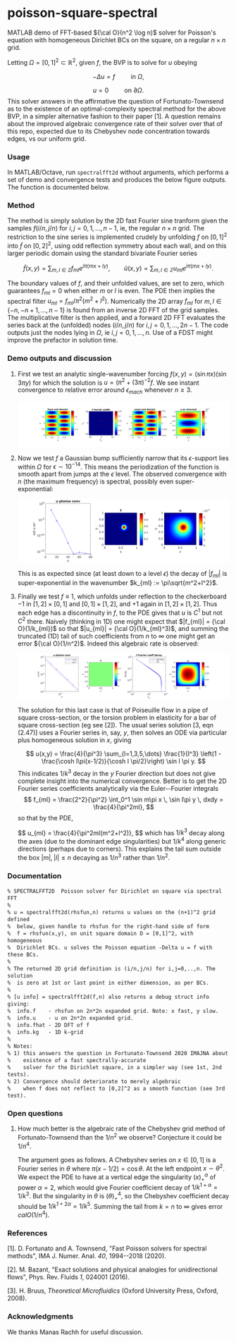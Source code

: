 # poisson-square-spectral

MATLAB demo of FFT-based ${\cal O}(n^2 \log n)$ solver for Poisson's equation with homogeneous Dirichlet BCs on the square, on a regular $n\times n$ grid.

Letting $\Omega = [0,1]^2 \subset \mathbb{R}^2$, given $f$,
the BVP is to solve for $u$ obeying

$$
-\Delta u = f \qquad \mbox{ in } \Omega,
$$

$$
u = 0 \qquad \mbox{ on } \partial\Omega.
$$
This solver answers in the affirmative the question of Fortunato-Townsend as to the existence of an optimal-complexity spectral method for the above BVP,
in a simpler alternative fashion to their paper [1].
A question remains about the improved algebraic convergence rate of their
solver over that of this repo, expected due to its Chebyshev node concentration towards edges, vs our uniform grid.

### Usage

In MATLAB/Octave, run `spectralfft2d` without arguments, which performs a set of demo and convergence tests and produces the below figure outputs. The function is documented below.

### Method

The method is simply solution by the 2D fast Fourier sine tranform
given the samples $f(i/n,j/n)$ for $i,j = 0,1,\dots,n-1$, ie, the
regular $n\times n$ grid.
The restriction to the sine series is implemented crudely
by unfolding $f$ on $[0,1]^2$ into $\tilde f$ on $[0,2]^2$,
using odd reflection symmetry about each wall, and on this
larger periodic domain using the standard bivariate Fourier series

$$
\tilde f(x,y) = \sum_{m,l\in\mathbb{Z}}
f_{ml} e^{i\pi(mx+ly)},
\qquad
\tilde u(x,y) = \sum_{m,l\in\mathbb{Z}} u_{ml} e^{i\pi(mx+ly)}.
$$

The boundary values of $f$, and their unfolded values, are set to zero,
which guarantees $f_{ml} = 0$ when either $m$ or $l$ is even.
The PDE then implies the spectral filter $u_{ml} = f_{ml}/\pi^2(m^2+l^2)$.
Numerically the 2D array $f_{ml}$ for $m,l\in\{-n,-n+1,\dots,n-1\}$
is found from an inverse 2D FFT of the grid samples.
The multiplicative filter is then applied, and a forward 2D FFT evaluates
the series back at the (unfolded) nodes $(i/n,j/n)$ for $i,j = 0,1,\dots,2n-1$.
The code outputs just the nodes lying in $\Omega$, ie $i,j = 0,1,\dots,n$.
Use of a FDST might improve the prefactor in solution time.

### Demo outputs and discussion

1. First we test an analytic single-wavenumber forcing
   $f(x,y) = (\sin \pi x)(\sin 3\pi y)$ for which the solution is
   $u = (\pi^2 + (3\pi)^{-2}f$. We see instant convergence
   to relative error around $\epsilon_{mach}$ whenever $n \ge 3$.

   ![fig 1: analytic solution at single frequency](figs/fig1.png)

2. Now we test $f$ a Gaussian bump sufficiently narrow that its
   $\epsilon$-support lies within $\Omega$ for $\epsilon \sim 10^{-14}$.
   This means the periodization of the function is smooth apart from jumps
   at the $\epsilon$ level.
   The observed convergence with $n$ (the maximum frequency) is spectral,
   possibly even super-exponential:

   ![fig 2: spectral convergence for numerically localized Gaussian forcing](figs/fig2.png)

   This is as expected since (at least down to a level $\epsilon$)
   the decay of $|f_{ml}|$ is super-exponential in
   the wavenumber $k_{ml} := \pi\sqrt{m^2+l^2}$.

3. Finally we test $f\equiv 1$, which unfolds under reflection to the
   checkerboard
   $-1$ in $[1,2]\times[0,1]$ and $[0,1]\times[1,2]$, and $+1$ again
   in $[1,2]\times[1,2]$. Thus each edge has a discontinuity in $f$,
   to the PDE gives that $u$ is $C^1$ but not $C^2$ there.
   Naively (thinking in 1D)
   one might expect that $|f_{ml}| = {\cal O}(1/k_{ml})$ so that
   $|u_{ml}| = {\cal O}(1/k_{ml}^3)$,
   and summing the truncated (1D) tail of such coefficients from $n$ to $\infty$
   one might get an error ${\cal O}(1/n^2)$.
   Indeed this algebraic rate is observed:

   ![fig 3: algebraic convergence for constant forcing, due to weak corner singularities](figs/fig3.png)

   The solution for this last case is that of Poiseuille flow in a pipe of
   square cross-section, or the torsion problem in elasticity for a bar
   of square cross-section (eg see [2]).
   The usual series solution [3, eqn (2.47)] uses a Fourier series in, say, $y$, then
   solves an ODE via particular plus homogeneous solution in $x$, giving

   $$
   u(x,y) = \frac{4}{\pi^3} \sum_{l=1,3,5,\dots} \frac{1}{l^3}
   \left(1 - \frac{\cosh l\pi(x-1/2)}{\cosh l \pi/2}\right)
   \sin l \pi y.
   $$
   This indicates $1/k^3$ decay in the $y$ Fourier direction but
   does not give complete insight into the numerical
   convergence. Better is to get the 2D Fourier series coefficients analytically
   via the Euler--Fourier integrals
   $$
   f_{ml} = \frac{2^2}{\pi^2} \int_0^1 \sin m\pi x \, \sin l\pi y \, dxdy
   = \frac{4}{\pi^2ml},
   $$
   so that by the PDE,

   $$
   u_{ml} = \frac{4}\{\pi^2ml(m^2+l^2)},
   $$
   which has $1/k^3$ decay along
   the axes (due to the dominant edge singularities)
   but $1/k^4$ along generic directions (perhaps due to corners). This explains
   the tail sum outside the box $|m|,|l| \le n$ decaying as $1/n^3$ rather
   than $1/n^2$.


### Documentation

```
% SPECTRALFFT2D  Poisson solver for Dirichlet on square via spectral FFT
%
% u = spectralfft2d(rhsfun,n) returns u values on the (n+1)^2 grid defined
%  below, given handle to rhsfun for the right-hand side of form
%  f = rhsfun(x,y), on unit square domain D = [0,1]^2, with homogeneous
%  Dirichlet BCs. u solves the Poisson equation -Delta u = f with these BCs.
%
% The returned 2D grid definition is (i/n,j/n) for i,j=0,..,n. The solution
%  is zero at 1st or last point in either dimension, as per BCs.
%
% [u info] = spectralfft2d(f,n) also returns a debug struct info giving:
%  info.f    - rhsfun on 2n*2n expanded grid. Note: x fast, y slow.
%  info.u    - u on 2n*2n expanded grid.
%  info.fhat - 2D DFT of f
%  info.kg   - 1D k-grid
%
% Notes:
% 1) this answers the question in Fortunato-Townsend 2020 IMAJNA about
%    existence of a fast spectrally-accurate
%    solver for the Dirichlet square, in a simpler way (see 1st, 2nd tests).
% 2) Convergence should deteriorate to merely algebraic
%    when f does not reflect to [0,2]^2 as a smooth function (see 3rd test).
```

### Open questions

1. How much better is the algebraic rate of the Chebyshev grid method of Fortunato-Townsend than the $1/n^2$ we observe? Conjecture it could be $1/n^4$.

   The argument goes as follows. A Chebyshev series on $x\in[0,1]$
   is a Fourier series
   in $\theta$ where $\pi (x-1/2) = \cos \theta$. At the left endpoint
   $x\sim \theta^2$.
   We expect the PDE to have at a vertical edge the
   singularity $(x)_+^\alpha$ of power $\alpha=2$, which would give
   Fourier coefficient decay of $1/k^{1+\alpha} = 1/k^3$. But the
   singularity in $\theta$ is $(\theta)_+^4$, so the Chebyshev
   coefficient decay should be $1/k^{1+2\alpha} = 1/k^5$.
   Summing the tail from $k=n$ to $\infty$ gives error ${cal O}(1/n^4)$.
   


### References

[1]. D. Fortunato and A. Townsend, "Fast Poisson solvers for spectral methods",
IMA J. Numer. Anal. _40_, 1994--2018 (2020).

[2]. M. Bazant, "Exact solutions and physical analogies for unidirectional flows", Phys. Rev. Fluids _1_, 024001 (2016).

[3]. H. Bruus, *Theoretical Microfluidics* (Oxford University Press, Oxford, 2008).


### Acknowledgments

We thanks Manas Rachh for useful discussion.

